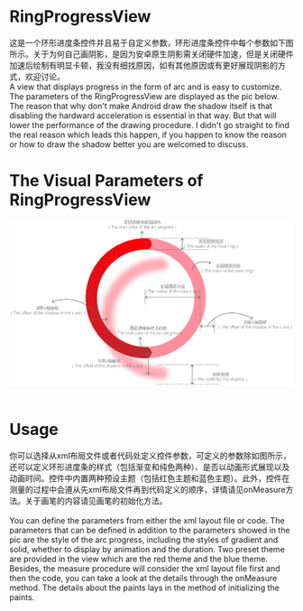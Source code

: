 # RingProgressView
这是一个环形进度条控件并且易于自定义参数，环形进度条控件中每个参数如下图所示。关于为何自己画阴影，是因为安卓原生阴影需关闭硬件加速，但是关闭硬件加速后绘制有明显卡顿，我没有细找原因，如有其他原因或有更好展现阴影的方式，欢迎讨论。<br />
A view that displays progress in the form of arc and is easy to customize. The parameters of the RingProgressView are displayed as the pic below. The reason that why don't make Android draw the shadow itself is that disabling the hardward acceleration is essential in that way. But that will lower the performance of the drawing procedure. I didn't go straight to find the real reason which leads this happen, if you happen to know the reason or how to draw the shadow better you are welcomed to discuss. <br />
# The Visual Parameters of RingProgressView
![image](https://github.com/lxd1047926543/RingProgressView/blob/master/RingProgressViewParameters.png)<br />
<br />
# Usage
你可以选择从xml布局文件或者代码处定义控件参数，可定义的参数除如图所示，还可以定义环形进度条的样式（包括渐变和纯色两种）、是否以动画形式展现以及动画时间。控件中内置两种预设主题（包括红色主题和蓝色主题）。此外，控件在测量的过程中会遵从先xml布局文件再到代码定义的顺序，详情请见onMeasure方法。关于画笔的内容请见画笔的初始化方法。<br />
<br />
You can define the parameters from either the xml layout file or code. The parameters that can be defined in addition to the parameters showed in the pic are the style of the arc progress, including the styles of gradient and solid, whether to display by animation and the duration. Two preset theme are provided in the view which are the red theme and the blue theme. Besides, the measure procedure will consider the xml layout file first and then the code, you can take a look at the details through the onMeasure method. The details about the paints lays in the method of initializing the paints.
